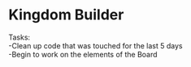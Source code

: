 # Kingdom Builder
Tasks:\
-Clean up code that was touched for the last 5 days\
-Begin to work on the elements of the Board
